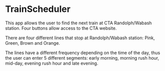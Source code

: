 # TrainScheduler

This app allows the user to find the next train at CTA Randolph/Wabash station. Four buttons allow access to the CTA website.

There are four different lines that stop at Randolph/Wabash station: Pink, Green, Brown and Orange.

The lines have a different frequency depending on the time of the day, thus the user can enter 5 different segments: 
early morning, morning rush hour, mid-day, evening rush hour and late evening.

